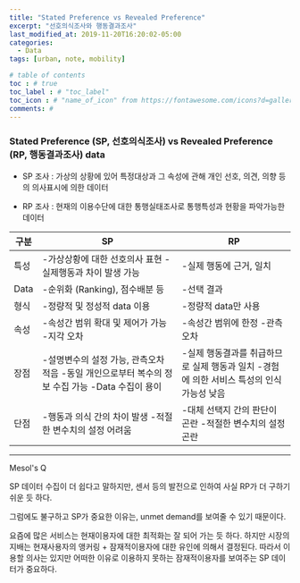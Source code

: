 ```yaml
---
title: "Stated Preference vs Revealed Preference"
excerpt: "선호의식조사와 행동결과조사"
last_modified_at: 2019-11-20T16:20:02-05:00
categories:
  - Data
tags: [urban, note, mobility]

# table of contents
toc : # true
toc_label : # "toc_label"
toc_icon : # "name_of_icon" from https://fontawesome.com/icons?d=gallery&s=solid&m=free
comments: # 
---
```



### Stated Preference (SP, 선호의식조사) vs Revealed Preference (RP, 행동결과조사) data

- SP 조사 : 가상의 상황에 있어 특정대상과 그 속성에 관해 개인 선호, 의견, 의향 등의 의사표시에 의한 데이터

- RP 조사 : 현재의 이용수단에 대한 통행실태조사로 통행특성과 현황을 파악가능한 데이터

| 구분 | SP                                                           | RP                                                           |
| ---- | ------------------------------------------------------------ | ------------------------------------------------------------ |
| 특성 | -가상상황에 대한 선호의사 표현     -실제행동과 차이 발생 가능 | -실제 행동에 근거, 일치                                      |
| Data | -순위화 (Ranking), 점수배분 등                               | -선택 결과                                                   |
| 형식 | -정량적 및 정성적 data 이용                                  | -정량적 data만 사용                                          |
| 속성 | -속성간 범위 확대 및 제어가 가능     -지각 오차              | -속성간 범위에 한정     -관측 오차                           |
| 장점 | -설명변수의 설정 가능, 관측오차 적음     -동일 개인으로부터 복수의 정보 수집 가능     -Data 수집이 용이 | -실제 행동결과를 취급하므로 실제 행동과 일치     -경험에 의한 서비스 특성의 인식 가능성 낮음 |
| 단점 | -행동과 의식 간의 차이 발생     -적절한 변수치의 설정 어려움 | -대체 선택지 간의 판단이 곤란     -적절한 변수치의 설정 곤란 |



---

Mesol's Q

SP 데이터 수집이 더 쉽다고 말하지만, 센서 등의 발전으로 인하여 사실 RP가 더 구하기 쉬운 듯 하다.

그럼에도 불구하고 SP가 중요한 이유는,  unmet demand를 보여줄 수 있기 때문이다. 

요즘에 많은 서비스는 현재이용자에 대한 최적화는 잘 되어 가는 듯 하다. 하지만 시장의 지배는 현재사용자의 앵커링 + 잠재적이용자에 대한 유인에 의해서 결정된다. 따라서 이용할 의사는 있지만 어떠한 이유로 이용하지 못하는 잠재적이용자를 보여주는 SP 데이터가 중요하다.







